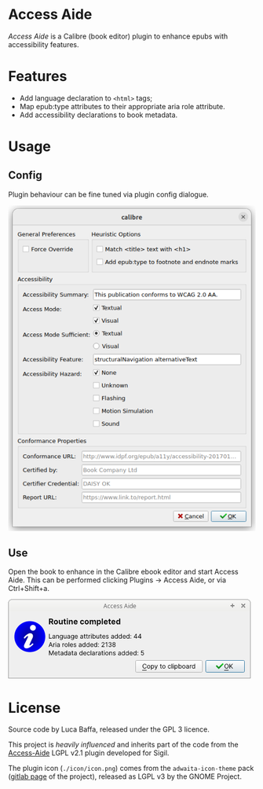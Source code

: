 # Access Aide
_Access Aide_ is a Calibre (book editor) plugin to enhance epubs with accessibility features.

# Features
 -  Add language declaration to `<html>` tags;
 -  Map epub:type attributes to their appropriate aria role attribute.
 -  Add accessibility declarations to book metadata.

# Usage
## Config
Plugin behaviour can be fine tuned via plugin config dialogue.

![Access Aide config dialogue](docs/config_dialogue.png)

## Use
Open the book to enhance in the Calibre ebook editor and start Access Aide. This can be performed clicking Plugins -> Access Aide, or via Ctrl+Shift+a.

![Access Aide confirm dialogue](docs/confirm_dialogue.png)

# License
Source code by Luca Baffa, released under the GPL 3 licence.

This project is _heavily influenced_ and inherits part of the code from the [Access-Aide](https://github.com/kevinhendricks/Access-Aide) LGPL v2.1 plugin developed for Sigil.

The plugin icon (`./icon/icon.png`) comes from the `adwaita-icon-theme` pack ([gitlab page](https://gitlab.gnome.org/GNOME/adwaita-icon-theme) of the project), released as LGPL v3 by the GNOME Project.
